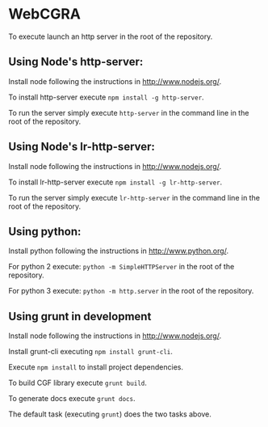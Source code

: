 WebCGRA
=======

To execute launch an http server in the root of the repository.

## Using Node's http-server:

Install node following the instructions in http://www.nodejs.org/.

To install http-server execute `npm install -g http-server`.

To run the server simply execute `http-server` in the command line in the root of the repository.

## Using Node's lr-http-server:

Install node following the instructions in http://www.nodejs.org/.

To install lr-http-server execute `npm install -g lr-http-server`.

To run the server simply execute `lr-http-server` in the command line in the root of the repository.

## Using python:

Install python following the instructions in http://www.python.org/.

For python 2 execute: `python -m SimpleHTTPServer` in the root of the repository.

For python 3 execute: `python -m http.server` in the root of the repository.

## Using grunt in development

Install node following the instructions in http://www.nodejs.org/.

Install grunt-cli executing `npm install grunt-cli`.

Execute `npm install` to install project dependencies.

To build CGF library execute `grunt build`.

To generate docs execute `grunt docs`.

The default task (executing `grunt`) does the two tasks above.
